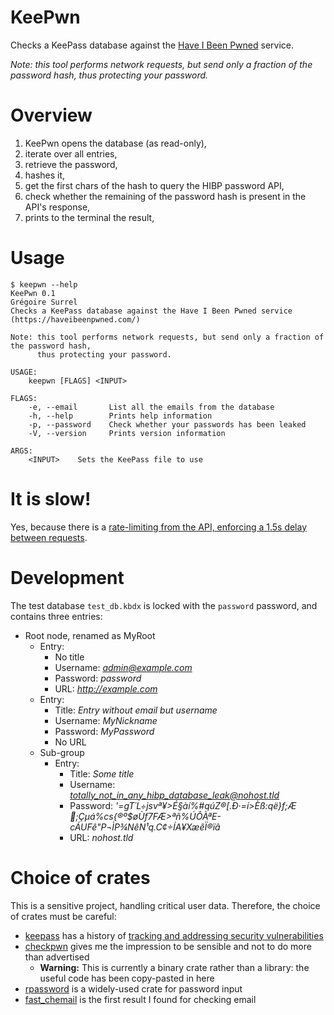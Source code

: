 # KeePwn

Checks a KeePass database against the [Have I Been Pwned](https://haveibeenpwned.com/) service.

*Note: this tool performs network requests, but send only a fraction of the password hash, thus protecting your password.*

# Overview

1. KeePwn opens the database (as read-only),
2. iterate over all entries,
3. retrieve the password,
4. hashes it,
5. get the first chars of the hash to query the HIBP password API,
6. check whether the remaining of the password hash is present in the API's response,
7. prints to the terminal the result,

# Usage

```console
$ keepwn --help
KeePwn 0.1
Grégoire Surrel
Checks a KeePass database against the Have I Been Pwned service (https://haveibeenpwned.com/)

Note: this tool performs network requests, but send only a fraction of the password hash,
      thus protecting your password.

USAGE:
    keepwn [FLAGS] <INPUT>

FLAGS:
    -e, --email       List all the emails from the database
    -h, --help        Prints help information
    -p, --password    Check whether your passwords has been leaked
    -V, --version     Prints version information

ARGS:
    <INPUT>    Sets the KeePass file to use
```

# It is slow!

Yes, because there is a [rate-limiting from the API, enforcing a 1.5s delay between requests](https://haveibeenpwned.com/API/v3#RateLimiting).

# Development

The test database `test_db.kbdx` is locked with the `password` password, and contains three entries:

- Root node, renamed as MyRoot
    - Entry:
        - No title
        - Username: *admin@example.com*
        - Password: *password*
        - URL: *http://example.com*
    - Entry:
        - Title: *Entry without email but username*
        - Username: *MyNickname*
        - Password: *MyPassword*
        - No URL
    - Sub-group
        - Entry:
            - Title: *Some title*
            - Username: *totally_not_in_any_hibp_database_leak@nohost.tld*
            - Password: *'=gT´L÷jsvª¥>É§àí%#qúZ®[.Ð·=í>Èß:që}f;Æ🔐;Çµá%cs{®º$øÙf7FÆ>ªñ%ÚÔÀªE-cÁUFê"P¬ÌP¾NêN¹q.C¢÷ÍA¥XæêÏ®ïâ*
            - URL: *nohost.tld*

# Choice of crates

This is a sensitive project, handling critical user data. Therefore, the choice of crates must be careful:

- [keepass](https://crates.io/crates/keepass) has a history of [tracking and addressing security vulnerabilities](https://github.com/sseemayer/keepass-rs/issues?q=is%3Aissue+is%3Aclosed)
- [checkpwn](https://crates.io/crates/checkpwn) gives me the impression to be sensible and not to do more than advertised
    - **Warning:** This is currently a binary crate rather than a library: the useful code has been copy-pasted in here
- [rpassword](https://crates.io/crates/rpassword) is a widely-used crate for password input
- [fast_chemail](https://crates.io/crates/fast_chemail) is the first result I found for checking email